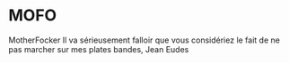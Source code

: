 # MOFO
MotherFocker
Il va sérieusement falloir que vous considériez le fait de ne pas marcher sur mes plates bandes, Jean Eudes
